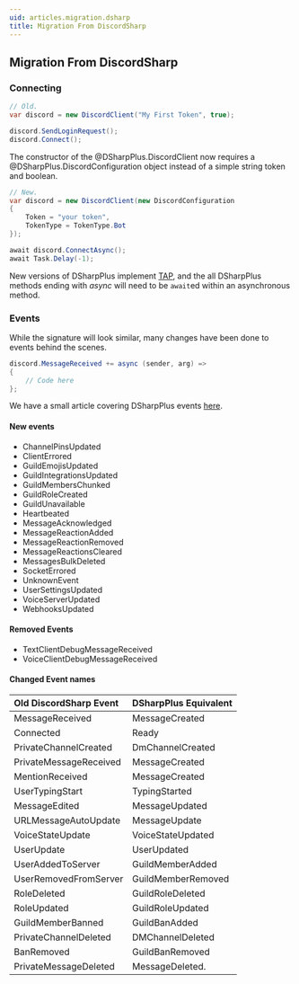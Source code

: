 ```yaml
---
uid: articles.migration.dsharp
title: Migration From DiscordSharp
---
```


## Migration From DiscordSharp

### Connecting

```cs
// Old.
var discord = new DiscordClient("My First Token", true);

discord.SendLoginRequest();
discord.Connect();
```

The constructor of the @DSharpPlus.DiscordClient now requires a @DSharpPlus.DiscordConfiguration object instead of a
simple string token and boolean.

```cs
// New.
var discord = new DiscordClient(new DiscordConfiguration
{
    Token = "your token",
    TokenType = TokenType.Bot
});

await discord.ConnectAsync();
await Task.Delay(-1);
```

New versions of DSharpPlus implement [TAP][0], and the all DSharpPlus methods ending with *async* will need to be
`await`ed within an asynchronous method.

### Events

While the signature will look similar, many changes have been done to events behind the scenes.

```cs
discord.MessageReceived += async (sender, arg) =>
{
    // Code here
};
```

We have a small article covering DSharpPlus events [here][1].

#### New events

* ChannelPinsUpdated
* ClientErrored
* GuildEmojisUpdated
* GuildIntegrationsUpdated
* GuildMembersChunked
* GuildRoleCreated
* GuildUnavailable
* Heartbeated
* MessageAcknowledged
* MessageReactionAdded
* MessageReactionRemoved
* MessageReactionsCleared
* MessagesBulkDeleted
* SocketErrored
* UnknownEvent
* UserSettingsUpdated
* VoiceServerUpdated
* WebhooksUpdated

#### Removed Events

* TextClientDebugMessageReceived
* VoiceClientDebugMessageReceived

#### Changed Event names

Old DiscordSharp Event | DSharpPlus Equivalent
:----------------------|:----------------------
MessageReceived        | MessageCreated
Connected              | Ready
PrivateChannelCreated  | DmChannelCreated
PrivateMessageReceived | MessageCreated
MentionReceived        | MessageCreated
UserTypingStart        | TypingStarted
MessageEdited          | MessageUpdated
URLMessageAutoUpdate   | MessageUpdate
VoiceStateUpdate       | VoiceStateUpdated
UserUpdate             | UserUpdated
UserAddedToServer      | GuildMemberAdded
UserRemovedFromServer  | GuildMemberRemoved
RoleDeleted            | GuildRoleDeleted
RoleUpdated            | GuildRoleUpdated
GuildMemberBanned      | GuildBanAdded
PrivateChannelDeleted  | DMChannelDeleted
BanRemoved             | GuildBanRemoved
PrivateMessageDeleted  | MessageDeleted.

<!-- LINKS -->
[0]:  https://docs.microsoft.com/en-us/dotnet/standard/asynchronous-programming-patterns/task-based-asynchronous-pattern-tap
[1]:  xref:articles.beyond_basics.events
